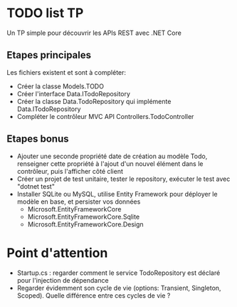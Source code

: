 # TODO list TP

Un TP simple pour découvrir les APIs REST avec .NET Core

## Etapes principales
Les fichiers existent et sont à compléter:

* Créer la classe Models.TODO
* Créer l'interface Data.ITodoRepository
* Créer la classe Data.TodoRepository qui implémente Data.ITodoRepository
* Compléter le contrôleur MVC API Controllers.TodoController

## Etapes bonus
* Ajouter une seconde propriété date de création au modèle Todo, renseigner cette propriété à l'ajout d'un nouvel élément dans le contrôleur, puis l'afficher côté client
* Créer un projet de test unitaire, tester le repository, exécuter le test avec "dotnet test"
* Installer SQLite ou  MySQL, utilise Entity Framework pour déployer le modèle en base, et persister vos données
    * Microsoft.EntityFrameworkCore
    * Microsoft.EntityFrameworkCore.Sqlite
    * Microsoft.EntityFrameworkCore.Design

# Point d'attention
* Startup.cs : regarder comment le service TodoRepository est déclaré pour l'injection de dépendance
* Regarder évidemment son cycle de vie (options: Transient, Singleton, Scoped). Quelle différence entre ces cycles de vie ?

